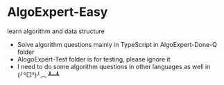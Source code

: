 # AlgoExpert-Easy

learn algorithm and data structure

- Solve algorithm questions mainly in TypeScript in AlgoExpert-Done-Q folder
- AlogoExpert-Test folder is for testing, please ignore it
- I need to do some algorithm questions in other languages as well in (╯°□°)╯︵ ┻━┻
